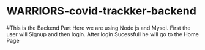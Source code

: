 # WARRIORS-covid-trackker-backend
#This is the Backend Part
Here we are using Node js and Mysql.
First the user will Signup and then login.
After login Sucessfull he will go to the Home Page
